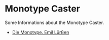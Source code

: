 # Monotype Caster
Some Informations about the Monotype Caster.


* [Die Monotype. Emil Lürßen](./luerssen/)
